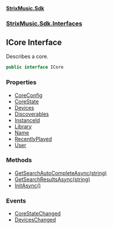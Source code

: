 #### [StrixMusic.Sdk](./index.md 'index')
### [StrixMusic.Sdk.Interfaces](./StrixMusic-Sdk-Interfaces.md 'StrixMusic.Sdk.Interfaces')
## ICore Interface
Describes a core.  
```csharp
public interface ICore
```
### Properties
- [CoreConfig](./StrixMusic-Sdk-Interfaces-ICore-CoreConfig.md 'StrixMusic.Sdk.Interfaces.ICore.CoreConfig')
- [CoreState](./StrixMusic-Sdk-Interfaces-ICore-CoreState.md 'StrixMusic.Sdk.Interfaces.ICore.CoreState')
- [Devices](./StrixMusic-Sdk-Interfaces-ICore-Devices.md 'StrixMusic.Sdk.Interfaces.ICore.Devices')
- [Discoverables](./StrixMusic-Sdk-Interfaces-ICore-Discoverables.md 'StrixMusic.Sdk.Interfaces.ICore.Discoverables')
- [InstanceId](./StrixMusic-Sdk-Interfaces-ICore-InstanceId.md 'StrixMusic.Sdk.Interfaces.ICore.InstanceId')
- [Library](./StrixMusic-Sdk-Interfaces-ICore-Library.md 'StrixMusic.Sdk.Interfaces.ICore.Library')
- [Name](./StrixMusic-Sdk-Interfaces-ICore-Name.md 'StrixMusic.Sdk.Interfaces.ICore.Name')
- [RecentlyPlayed](./StrixMusic-Sdk-Interfaces-ICore-RecentlyPlayed.md 'StrixMusic.Sdk.Interfaces.ICore.RecentlyPlayed')
- [User](./StrixMusic-Sdk-Interfaces-ICore-User.md 'StrixMusic.Sdk.Interfaces.ICore.User')
### Methods
- [GetSearchAutoCompleteAsync(string)](./StrixMusic-Sdk-Interfaces-ICore-GetSearchAutoCompleteAsync(string).md 'StrixMusic.Sdk.Interfaces.ICore.GetSearchAutoCompleteAsync(string)')
- [GetSearchResultsAsync(string)](./StrixMusic-Sdk-Interfaces-ICore-GetSearchResultsAsync(string).md 'StrixMusic.Sdk.Interfaces.ICore.GetSearchResultsAsync(string)')
- [InitAsync()](./StrixMusic-Sdk-Interfaces-ICore-InitAsync().md 'StrixMusic.Sdk.Interfaces.ICore.InitAsync()')
### Events
- [CoreStateChanged](./StrixMusic-Sdk-Interfaces-ICore-CoreStateChanged.md 'StrixMusic.Sdk.Interfaces.ICore.CoreStateChanged')
- [DevicesChanged](./StrixMusic-Sdk-Interfaces-ICore-DevicesChanged.md 'StrixMusic.Sdk.Interfaces.ICore.DevicesChanged')

